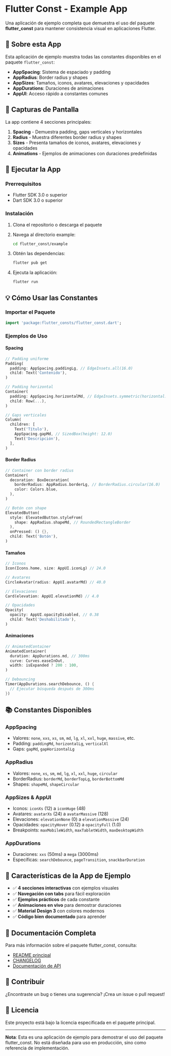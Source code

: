 # Flutter Const - Example App

Una aplicación de ejemplo completa que demuestra el uso del paquete **flutter_const** para mantener consistencia visual en aplicaciones Flutter.

## 🎯 Sobre esta App

Esta aplicación de ejemplo muestra todas las constantes disponibles en el paquete `flutter_const`:

- **AppSpacing**: Sistema de espaciado y padding
- **AppRadius**: Border radius y shapes
- **AppSizes**: Tamaños, iconos, avatares, elevaciones y opacidades
- **AppDurations**: Duraciones de animaciones
- **AppUI**: Acceso rápido a constantes comunes

## 📱 Capturas de Pantalla

La app contiene 4 secciones principales:

1. **Spacing** - Demuestra padding, gaps verticales y horizontales
2. **Radius** - Muestra diferentes border radius y shapes
3. **Sizes** - Presenta tamaños de iconos, avatares, elevaciones y opacidades
4. **Animations** - Ejemplos de animaciones con duraciones predefinidas

## 🚀 Ejecutar la App

### Prerrequisitos

- Flutter SDK 3.0 o superior
- Dart SDK 3.0 o superior

### Instalación

1. Clona el repositorio o descarga el paquete
2. Navega al directorio example:
   ```bash
   cd flutter_const/example
   ```

3. Obtén las dependencias:
   ```bash
   flutter pub get
   ```

4. Ejecuta la aplicación:
   ```bash
   flutter run
   ```

## 💡 Cómo Usar las Constantes

### Importar el Paquete

```dart
import 'package:flutter_consts/flutter_const.dart';
```

### Ejemplos de Uso

#### Spacing

```dart
// Padding uniforme
Padding(
  padding: AppSpacing.paddingLg, // EdgeInsets.all(16.0)
  child: Text('Contenido'),
)

// Padding horizontal
Container(
  padding: AppSpacing.horizontalMd, // EdgeInsets.symmetric(horizontal: 12.0)
  child: Row(...),
)

// Gaps verticales
Column(
  children: [
    Text('Título'),
    AppSpacing.gapMd, // SizedBox(height: 12.0)
    Text('Descripción'),
  ],
)
```

#### Border Radius

```dart
// Container con border radius
Container(
  decoration: BoxDecoration(
    borderRadius: AppRadius.borderLg, // BorderRadius.circular(16.0)
    color: Colors.blue,
  ),
)

// Botón con shape
ElevatedButton(
  style: ElevatedButton.styleFrom(
    shape: AppRadius.shapeMd, // RoundedRectangleBorder
  ),
  onPressed: () {},
  child: Text('Botón'),
)
```

#### Tamaños

```dart
// Iconos
Icon(Icons.home, size: AppUI.iconLg) // 24.0

// Avatares
CircleAvatar(radius: AppUI.avatarMd) // 40.0

// Elevaciones
Card(elevation: AppUI.elevationMd) // 4.0

// Opacidades
Opacity(
  opacity: AppUI.opacityDisabled, // 0.38
  child: Text('Deshabilitado'),
)
```

#### Animaciones

```dart
// AnimatedContainer
AnimatedContainer(
  duration: AppDurations.md, // 300ms
  curve: Curves.easeInOut,
  width: isExpanded ? 200 : 100,
)

// Debouncing
Timer(AppDurations.searchDebounce, () {
  // Ejecutar búsqueda después de 300ms
})
```

## 📚 Constantes Disponibles

### AppSpacing
- Valores: `none`, `xxs`, `xs`, `sm`, `md`, `lg`, `xl`, `xxl`, `huge`, `massive`, etc.
- Padding: `paddingMd`, `horizontalLg`, `verticalXl`
- Gaps: `gapMd`, `gapHorizontalLg`

### AppRadius
- Valores: `none`, `xs`, `sm`, `md`, `lg`, `xl`, `xxl`, `huge`, `circular`
- BorderRadius: `borderMd`, `borderTopLg`, `borderBottomMd`
- Shapes: `shapeMd`, `shapeCircular`

### AppSizes & AppUI
- Iconos: `iconXs` (12) a `iconHuge` (48)
- Avatares: `avatarXs` (24) a `avatarMassive` (128)
- Elevaciones: `elevationNone` (0) a `elevationMassive` (24)
- Opacidades: `opacityHover` (0.12) a `opacityFull` (1.0)
- Breakpoints: `maxMobileWidth`, `maxTabletWidth`, `maxDesktopWidth`

### AppDurations
- Duraciones: `xxs` (50ms) a `mega` (3000ms)
- Específicas: `searchDebounce`, `pageTransition`, `snackbarDuration`

## 🎨 Características de la App de Ejemplo

- ✅ **4 secciones interactivas** con ejemplos visuales
- ✅ **Navegación con tabs** para fácil exploración
- ✅ **Ejemplos prácticos** de cada constante
- ✅ **Animaciones en vivo** para demostrar duraciones
- ✅ **Material Design 3** con colores modernos
- ✅ **Código bien documentado** para aprender

## 📖 Documentación Completa

Para más información sobre el paquete flutter_const, consulta:

- [README principal](../README.md)
- [CHANGELOG](../CHANGELOG.md)
- [Documentación de API](../lib/constants/)

## 🤝 Contribuir

¿Encontraste un bug o tienes una sugerencia? ¡Crea un issue o pull request!

## 📄 Licencia

Este proyecto está bajo la licencia especificada en el paquete principal.

---

**Nota**: Esta es una aplicación de ejemplo para demostrar el uso del paquete flutter_const. 
No está diseñada para uso en producción, sino como referencia de implementación.

